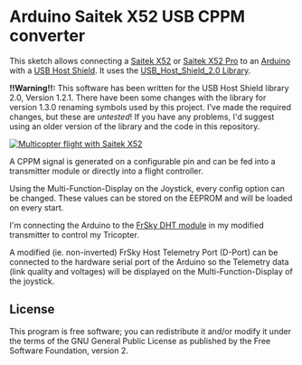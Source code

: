 # Arduino Saitek X52 USB CPPM converter

This sketch allows connecting a [Saitek X52](http://www.saitek.com/uk/prod/x52.html) or [Saitek X52 Pro](http://www.saitek.com/uk/prod/x52pro.html) to an [Arduino](https://www.arduino.cc/en/Main/ArduinoBoardUno) with a [USB Host Shield](https://www.arduino.cc/en/Main/ArduinoUSBHostShield). It uses the [USB_Host_Shield_2.0 Library](https://github.com/felis/USB_Host_Shield_2.0).

**!!Warning!!:** This software has been written for the USB Host Shield library 2.0, Version 1.2.1. There have been some changes with the library for version 1.3.0 renaming symbols used by this project. I've made the required changes, but these are _untested_! If you have any problems, I'd suggest using an older version of the library and the code in this repository.

[![Multicopter flight with Saitek X52](http://img.youtube.com/vi/De_Ld6MerNo/0.jpg)](http://www.youtube.com/watch?v=De_Ld6MerNo "Multicopter flight with Saitek X52")

A CPPM signal is generated on a configurable pin and can be fed into a transmitter module or directly into a flight controller.

Using the Multi-Function-Display on the Joystick, every config option can be changed. These values can be stored on the EEPROM and will be loaded on every start.

I'm connecting the Arduino to the [FrSky DHT module](http://www.frsky-rc.com/product/pro.php?pro_id=7) in my modified transmitter to control my Tricopter.

A modified (ie. non-inverted) FrSky Host Telemetry Port (D-Port) can be connected to the hardware serial port of the Arduino so the Telemetry data (link quality and voltages) will be displayed on the Multi-Function-Display of the joystick.

## License

This program is free software; you can redistribute it and/or modify it under the terms of the GNU General Public License as published by the Free Software Foundation, version 2.

